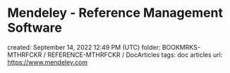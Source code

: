 # Mendeley - Reference Management Software

created: September 14, 2022 12:49 PM (UTC)
folder: BOOKMRKS-MTHRFCKR / REFERENCE-MTHRFCKR / DocArticles
tags: doc articles
url: https://www.mendeley.com